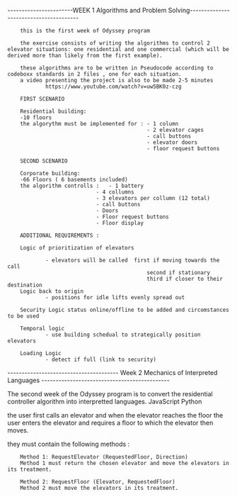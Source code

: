 -----------------------WEEK 1 Algorithms and Problem Solving---------------------------------------

        this is the first week of Odyssey program 

        the exercise consists of writing the algorithms to control 2 elevator situations: one residential and one commercial (which will be derived more than likely from the first example).

        these algorithms are to be written in Pseudocode according to codeboxx standards in 2 files , one for each situation.
        a video presenting the project is also to be made 2-5 minutes
                https://www.youtube.com/watch?v=uw5BK0z-czg

        FIRST SCENARIO

        Residential building:
        -10 floors
        the algorythm must be implemented for : - 1 column
                                                - 2 elevator cages
                                                - call buttons
                                                - elevator doors
                                                - floor request buttons
                                        
        SECOND SCENARIO

        Corporate building:
        -66 Floors ( 6 basements included)
        the algorithm controlls :   - 1 battery
                                - 4 collumns
                                - 3 elevators per collumn (12 total)
                                - call buttons
                                - Doors
                                - Floor request buttons
                                - Floor display

        ADDITIONAL REQUIREMENTS : 

        Logic of prioritization of elevators
                
                - elevators will be called  first if moving towards the call
                                                second if stationary
                                                third if closer to their destination    
        Logic back to origin
                - positions for idle lifts evenly spread out 
        
        Security Logic status online/offline to be added and circomstances to be used

        Temporal logic
                - use building schedual to strategically position elevators

        Loading Logic
                - detect if full (link to security)

--------------------------------------- Week 2  Mechanics of Interpreted Languages ---------------------------------------------

The second week of the Odyssey program is to  convert the residential controller algorithm into interpretted languages.
        JavaScript
        Python

the user first  calls an elevator and when the elevator reaches the floor the user enters the elevator and requires a floor to which the elevator then moves.

they must contain  the following methods :

        Method 1: RequestElevator (RequestedFloor, Direction)
        Method 1 must return the chosen elevator and move the elevators in its treatment.

        Method 2: RequestFloor (Elevator, RequestedFloor)
        Method 2 must move the elevators in its treatment.

